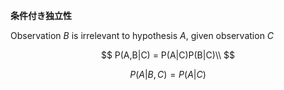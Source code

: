 **条件付き独立性**

Observation $B$ is irrelevant to hypothesis $A$, given observation $C$

$$
P(A,B|C) = P(A|C)P(B|C)\\
$$

$$
P(A|B,C) = P(A|C)
$$

